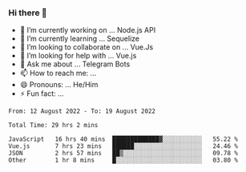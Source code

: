 ### Hi there 👋

- 🔭 I’m currently working on ... Node.js API
- 🌱 I’m currently learning ... Sequelize
- 👯 I’m looking to collaborate on ... Vue.Js
- 🤔 I’m looking for help with ... Vue.js
- 💬 Ask me about ... Telegram Bots 
- 📫 How to reach me: ... 
- 😄 Pronouns: ... He/Him
- ⚡ Fun fact: ... 


<!--START_SECTION:waka-->

```text
From: 12 August 2022 - To: 19 August 2022

Total Time: 29 hrs 2 mins

JavaScript   16 hrs 40 mins  █████████████▓░░░░░░░░░░░   55.22 %
Vue.js       7 hrs 23 mins   ██████░░░░░░░░░░░░░░░░░░░   24.46 %
JSON         2 hrs 57 mins   ██▒░░░░░░░░░░░░░░░░░░░░░░   09.78 %
Other        1 hr 8 mins     █░░░░░░░░░░░░░░░░░░░░░░░░   03.80 %
```

<!--END_SECTION:waka-->

<!--
**therealstein/therealstein** is a ✨ _special_ ✨ repository because its `README.md` (this file) appears on your GitHub profile.

Here are some ideas to get you started:

- 🔭 I’m currently working on ...
- 🌱 I’m currently learning ...
- 👯 I’m looking to collaborate on ...
- 🤔 I’m looking for help with ...
- 💬 Ask me about ...
- 📫 How to reach me: ...
- 😄 Pronouns: ...
- ⚡ Fun fact: ...
-->
